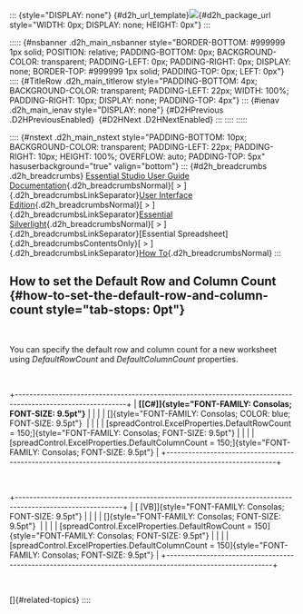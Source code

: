 ::: {style="DISPLAY: none"}
[](ms-xhelp:///?Id=d2h_url_template){#d2h_url_template}![](!package_url!){#d2h_package_url style="WIDTH: 0px; DISPLAY: none; HEIGHT: 0px"}
:::

::::: {#nsbanner .d2h_main_nsbanner style="BORDER-BOTTOM: #999999 1px solid; POSITION: relative; PADDING-BOTTOM: 0px; BACKGROUND-COLOR: transparent; PADDING-LEFT: 0px; PADDING-RIGHT: 0px; DISPLAY: none; BORDER-TOP: #999999 1px solid; PADDING-TOP: 0px; LEFT: 0px"}
:::: {#TitleRow .d2h_main_titlerow style="PADDING-BOTTOM: 4px; BACKGROUND-COLOR: transparent; PADDING-LEFT: 22px; WIDTH: 100%; PADDING-RIGHT: 10px; DISPLAY: none; PADDING-TOP: 4px"}
::: {#ienav .d2h_main_ienav style="DISPLAY: none"}
[](ms-xhelp:///?Id=79c2c815-e6a9-4b9a-98e4-fdb29691de98){#D2HPrevious .D2HPreviousEnabled}  [](ms-xhelp:///?Id=d6e79124-3732-4c7a-9899-cbe8592e30b9){#D2HNext .D2HNextEnabled}
:::
::::
:::::

:::: {#nstext .d2h_main_nstext style="PADDING-BOTTOM: 10px; BACKGROUND-COLOR: transparent; PADDING-LEFT: 22px; PADDING-RIGHT: 10px; HEIGHT: 100%; OVERFLOW: auto; PADDING-TOP: 5px" hasuserbackground="true" valign="bottom"}
::: {#d2h_breadcrumbs .d2h_breadcrumbs}
[Essential Studio User Guide Documentation](ms-xhelp:///?Id=12457748-09e3-4d74-a240-8e049cedf030){.d2h_breadcrumbsNormal}[ \> ]{.d2h_breadcrumbsLinkSeparator}[User Interface Edition](ms-xhelp:///?Id=c29296b7-531c-413b-a0ec-488ca1f7f669){.d2h_breadcrumbsNormal}[ \> ]{.d2h_breadcrumbsLinkSeparator}[Essential Silverlight](ms-xhelp:///?Id=66221bd1-ba2e-43c2-94a7-618f50e01d24){.d2h_breadcrumbsNormal}[ \> ]{.d2h_breadcrumbsLinkSeparator}[Essential Spreadsheet]{.d2h_breadcrumbsContentsOnly}[ \> ]{.d2h_breadcrumbsLinkSeparator}[How To](ms-xhelp:///?Id=506de5b6-615a-45d2-bd94-122bd44fc954){.d2h_breadcrumbsNormal}
:::

## How to set the Default Row and Column Count {#how-to-set-the-default-row-and-column-count style="tab-stops: 0pt"}

 

You can specify the default row and column count for a new worksheet using *DefaultRowCount* and *DefaultColumnCount* properties.

 

+------------------------------------------------------------------------------------------------------------+
| **[\[C#\]]{style="FONT-FAMILY: Consolas; FONT-SIZE: 9.5pt"}**                                              |
|                                                                                                            |
| []{style="FONT-FAMILY: Consolas; COLOR: blue; FONT-SIZE: 9.5pt"}                                           |
|                                                                                                            |
| [spreadControl.ExcelProperties.DefaultRowCount = 150;]{style="FONT-FAMILY: Consolas; FONT-SIZE: 9.5pt"}    |
|                                                                                                            |
| [spreadControl.ExcelProperties.DefaultColumnCount = 150;]{style="FONT-FAMILY: Consolas; FONT-SIZE: 9.5pt"} |
+------------------------------------------------------------------------------------------------------------+

 

+-----------------------------------------------------------------------------------------------------------+
| [ \[VB\]]{style="FONT-FAMILY: Consolas; FONT-SIZE: 9.5pt"}                                                |
|                                                                                                           |
| []{style="FONT-FAMILY: Consolas; FONT-SIZE: 9.5pt"}                                                       |
|                                                                                                           |
| [spreadControl.ExcelProperties.DefaultRowCount = 150]{style="FONT-FAMILY: Consolas; FONT-SIZE: 9.5pt"}    |
|                                                                                                           |
| [spreadControl.ExcelProperties.DefaultColumnCount = 150]{style="FONT-FAMILY: Consolas; FONT-SIZE: 9.5pt"} |
+-----------------------------------------------------------------------------------------------------------+

 

[]{#related-topics}
::::

